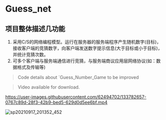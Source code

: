 # Guess_net

## 项目整体描述几功能
1. 采用C/S的网络编程模型。运行在服务器的服务端程序产生随机数字(目标)，接收客户端的竞猜数字，向客户端发送数字提示信息(大于目标或小于目标)，并统计竞猜次数。
2. 可多个客户端与服务端通信进行竞猜，与服务端商议应用层网络协议(如：数据格式及传输等)

> Code details about `Guess_Number_Game to be improved

> Video available for download. 



https://user-images.githubusercontent.com/62494702/133782657-0767c89d-28f3-42b9-bed5-629d0d5ee6bf.mp4



![sp20210917_201352_452](https://user-images.githubusercontent.com/62494702/133781256-c5782b08-4216-4bed-9693-bb151c10a6ae.png)
